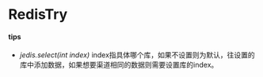 # RedisTry

#### tips
 + *jedis.select(int index)* index指具体哪个库，如果不设置则为默认，往设置的库中添加数据，如果想要渠道相同的数据则需要设置库的index。
